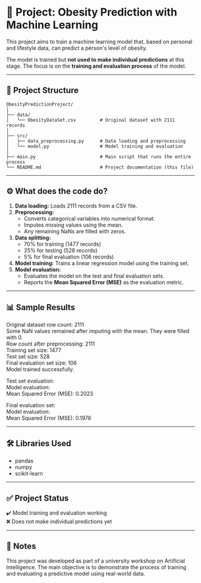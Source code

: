 # 🧠 Project: Obesity Prediction with Machine Learning

This project aims to train a machine learning model that, based on personal and lifestyle data, can predict a person's level of obesity.

The model is trained but **not used to make individual predictions** at this stage. The focus is on the **training and evaluation process** of the model.

---

## 📁 Project Structure

```
ObesityPredictionProject/
│
├── data/
│   └── ObesityDataSet.csv         # Original dataset with 2111 records
│
├── src/
│   ├── data_preprocessing.py      # Data loading and preprocessing
│   └── model.py                   # Model training and evaluation
│
├── main.py                        # Main script that runs the entire process
└── README.md                      # Project documentation (this file)
```
---

## ⚙️ What does the code do?

1. **Data loading:** Loads 2111 records from a CSV file.
2. **Preprocessing:**
   - Converts categorical variables into numerical format.
   - Imputes missing values using the mean.
   - Any remaining NaNs are filled with zeros.
3. **Data splitting:**
   - 70% for training (1477 records)
   - 25% for testing (528 records)
   - 5% for final evaluation (106 records)
4. **Model training:** Trains a linear regression model using the training set.
5. **Model evaluation:**
   - Evaluates the model on the test and final evaluation sets.
   - Reports the **Mean Squared Error (MSE)** as the evaluation metric.

---

## 📊 Sample Results

Original dataset row count: 2111  
Some NaN values remained after imputing with the mean. They were filled with 0.  
Row count after preprocessing: 2111  
Training set size: 1477  
Test set size: 528  
Final evaluation set size: 106  
Model trained successfully.  

Test set evaluation:  
Model evaluation:  
Mean Squared Error (MSE): 0.2023  

Final evaluation set:  
Model evaluation:  
Mean Squared Error (MSE): 0.1976  

---

## 🛠️ Libraries Used

- pandas  
- numpy  
- scikit-learn  

---

## ✅ Project Status

✔️ Model training and evaluation working  
❌ Does not make individual predictions yet  

---

## 📌 Notes

This project was developed as part of a university workshop on Artificial Intelligence. The main objective is to demonstrate the process of training and evaluating a predictive model using real-world data.
